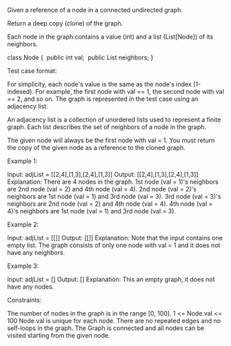 Given a reference of a node in a connected undirected graph.

Return a deep copy (clone) of the graph.

Each node in the graph contains a value (int) and a list (List[Node]) of its
neighbors.


class Node {
⁠   public int val;
⁠   public List<Node> neighbors;
}




Test case format:

For simplicity, each node's value is the same as the node's index
(1-indexed). For example, the first node with val == 1, the second node with
val == 2, and so on. The graph is represented in the test case using an
adjacency list.

An adjacency list is a collection of unordered lists used to represent a
finite graph. Each list describes the set of neighbors of a node in the
graph.

The given node will always be the first node with val = 1. You must return
the copy of the given node as a reference to the cloned graph.


Example 1:


Input: adjList = [[2,4],[1,3],[2,4],[1,3]]
Output: [[2,4],[1,3],[2,4],[1,3]]
Explanation: There are 4 nodes in the graph.
1st node (val = 1)'s neighbors are 2nd node (val = 2) and 4th node (val = 4).
2nd node (val = 2)'s neighbors are 1st node (val = 1) and 3rd node (val = 3).
3rd node (val = 3)'s neighbors are 2nd node (val = 2) and 4th node (val = 4).
4th node (val = 4)'s neighbors are 1st node (val = 1) and 3rd node (val =
3).


Example 2:


Input: adjList = [[]]
Output: [[]]
Explanation: Note that the input contains one empty list. The graph consists
of only one node with val = 1 and it does not have any neighbors.


Example 3:


Input: adjList = []
Output: []
Explanation: This an empty graph, it does not have any nodes.



Constraints:


The number of nodes in the graph is in the range [0, 100].
1 <= Node.val <= 100
Node.val is unique for each node.
There are no repeated edges and no self-loops in the graph.
The Graph is connected and all nodes can be visited starting from the given
node.





